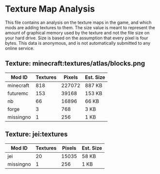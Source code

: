 # Texture Map Analysis

This file contains an analysis on the texture maps in the game, and which mods
are adding textures to them. The size value is meant to represent the amount of
graphical memory used by the texture and not the file size on your hard drive.
Size is based on the assumption that every pixel is four bytes. This data is
anonymous, and is not automatically submitted to any online service.


## Texture: minecraft:textures/atlas/blocks.png
| Mod ID    | Textures | Pixels | Est. Size |
|-----------|----------|--------|-----------|
| minecraft | 818      | 227072 | 887 KB    |
| futuremc  | 153      | 39168  | 153 KB    |
| nb        | 66       | 16896  | 66 KB     |
| forge     | 3        | 768    | 3 KB      |
| missingno | 1        | 256    | 1 KB      |

## Texture: jei:textures
| Mod ID    | Textures | Pixels | Est. Size |
|-----------|----------|--------|-----------|
| jei       | 20       | 15035  | 58 KB     |
| missingno | 1        | 256    | 1 KB      |
